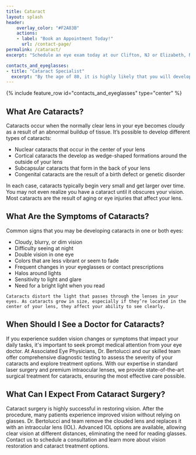 ```yaml
---
title: Cataract
layout: splash
header:
    overlay_color: "#F2A83B"
    actions:
    - label: "Book an Appointment Today!"
      url: /contact-page/
permalink: /cataract/
excerpt: "Schedule an eye exam today at our Clifton, NJ or Elizabeth, NJ office to discover the path to clear vision after cataracts"

contacts_and_eyeglasses:
- title: "Cataract Specialist"
  excerpt: "By the age of 80, it is highly likely that you will develop cataracts or have already undergone cataract surgery. At Associated Eye Physicians  our skilled team of ophthalmologists, led by Dr. Alessandra Bertolucci, offer advanced laser surgery to remove cataracts and improve your vision."
---
```


{% include feature_row id="contacts_and_eyeglasses" type="center" %}

<div class="faqs">
  <div class="faq">
    <h2> What Are Cataracts? </h2>
    <p> 
    Cataracts occur when the normally clear lens in your eye becomes cloudy as a result of an abnormal buildup of tissue. It’s possible to develop different types of cataracts:
    <ul>
      <li> Nuclear cataracts that occur in the center of your lens</li>
      <li> Cortical cataracts the develop as wedge-shaped formations around the outside of your lens </li>
      <li> Subcapsular cataracts that form in the back of your lens</li>
      <li> Congenital cataracts are the result of a birth defect or genetic disorder </li> 
    </ul>
    In each case, cataracts typically begin very small and get larger over time. You may not even realize you have a cataract until it obscures your vision. Most cataracts are the result of aging or eye injuries that affect your lens.
    </p>
  </div>

  <div class="faq">
  <h2> What Are the Symptoms of Cataracts? </h2>
  <p>
  Common signs that you may be developing cataracts in one or both eyes: 
  <ul>
    <li> Cloudy, blurry, or dim vision </li>
    <li> Difficulty seeing at night </li>
    <li> Double vision in one eye </li>
    <li> Colors that are less vibrant or seem to fade </li> 
    <li> Frequent changes in your eyeglasses or contact prescriptions </li>
    <li> Halos around lights </li>
    <li> Sensitivity to light and glare </li> 
    <li> Need for a bright light when you read </li>
  </ul>

    Cataracts distort the light that passes through the lenses in your eyes. As cataracts grow in size, especially if they’re located in the center of your lens, they affect your ability to see clearly.
  </p>
  </div>

  <div class="faq">
    <h2> When Should I See a Doctor for Cataracts? </h2>
    <p>
    If you experience sudden vision changes or symptoms that impact your daily tasks, it's important to seek prompt medical attention from your eye doctor. At Associated Eye Physicians, Dr. Bertolucci and our skilled team offer comprehensive diagnostic testing to assess the severity of your cataracts and explore treatment options. With our expertise in standard laser surgery and premium intraocular lenses, we provide state-of-the-art surgical treatment for cataracts, ensuring the most effective care possible.
    </p>
  </div>

  <div class="faq">
    <h2> What Can I Expect From Cataract Surgery? </h2>
    <p>
    Cataract surgery is highly successful in restoring vision. After the procedure, many patients experience improved vision without relying on glasses. Dr. Bertolucci and team remove the clouded lens and replaces it with an intraocular lens (IOL). Advanced IOL options are available, allowing clear vision at different distances, eliminating the need for reading glasses. Contact us to schedule a consultation and learn more about vision restoration and cataract treatment options.
    </p>
  </div>
</div>